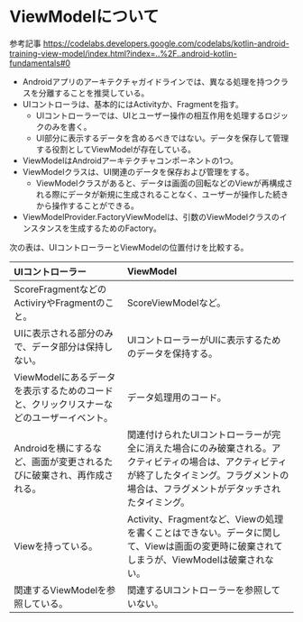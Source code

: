 # ViewModelについて

参考記事 https://codelabs.developers.google.com/codelabs/kotlin-android-training-view-model/index.html?index=..%2F..android-kotlin-fundamentals#0

- Androidアプリのアーキテクチャガイドラインでは、異なる処理を持つクラスを分離することを推奨している。
- UIコントローラは、基本的にはActivityか、Fragmentを指す。
  - UIコントローラーでは、UIとユーザー操作の相互作用を処理するロジックのみを書く。
  - UI部分に表示するデータを含めるべきではない。データを保存して管理する役割としてViewModelが存在している。
- ViewModelはAndroidアーキテクチャコンポーネントの1つ。
- ViewModelクラスは、UI関連のデータを保存および管理をする。
  - ViewModelクラスがあると、データは画面の回転などのViewが再構成される際にデータが新規に生成されることなく、ユーザーが操作した続きから操作することができる。
- ViewModelProvider.FactoryViewModelは、引数のViewModelクラスのインスタンスを生成するためのFactory。

次の表は、UIコントローラーとViewModelの位置付けを比較する。

|UIコントローラー|ViewModel|
|:--|:--|
|ScoreFragmentなどのActiviryやFragmentのこと。 | ScoreViewModelなど。|
| UIに表示される部分のみで、データ部分は保持しない。| UIコントローラーがUIに表示するためのデータを保持する。|
| ViewModelにあるデータを表示するためのコードと、クリックリスナーなどのユーザーイベント。 | データ処理用のコード。|
|Androidを横にするなど、画面が変更されるたびに破棄され、再作成される。| 関連付けられたUIコントローラーが完全に消えた場合にのみ破棄される。アクティビティの場合は、アクティビティが終了したタイミング。フラグメントの場合は、フラグメントがデタッチされたタイミング。|
| Viewを持っている。| Activity、Fragmentなど、Viewの処理を書くことはできない。データに関して、Viewは画面の変更時に破棄されてしまうが、ViewModelは破棄されない。|
|関連するViewModelを参照している。| 関連するUIコントローラーを参照していない。|
